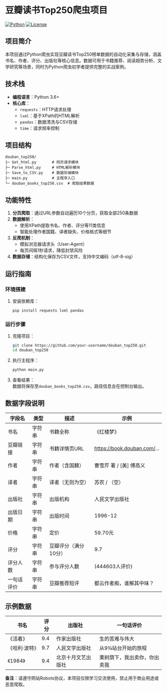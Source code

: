 
# 豆瓣读书Top250爬虫项目  
[![Python](https://img.shields.io/badge/Python-3.x-blue.svg)](https://www.python.org/) [![License](https://img.shields.io/badge/License-MIT-yellow.svg)](LICENSE)  

## 项目简介  
本项目通过Python爬虫实现豆瓣读书Top250榜单数据的自动化采集与存储，涵盖书名、作者、评分、出版社等核心信息。数据可用于书籍推荐、阅读趋势分析、文学研究等场景，同时为Python爬虫初学者提供完整的实战案例。


## 技术栈  
- **编程语言**：Python 3.6+  
- **核心库**：  
  - `requests`：HTTP请求处理  
  - `lxml`：基于XPath的HTML解析  
  - `pandas`：数据清洗与CSV存储  
  - `time`：请求频率控制  


## 项目结构  
```  
douban_top250/  
├─ Get_html.py       # 网页请求模块  
├─ Parse_html.py     # HTML解析模块  
├─ Save_to_CSV.py    # 数据存储模块  
├─ main.py           # 主程序入口  
└─ douban_books_top250.csv  # 爬取结果数据  
```  


## 功能特性  
1. **分页爬取**：通过URL参数自动遍历10个分页，获取全部250条数据  
2. **数据解析**：  
   - 使用XPath提取书名、作者、评分等11类信息  
   - 智能处理作者国籍、译者缺失、价格格式等细节  
3. **反爬机制**：  
   - 模拟浏览器请求头（User-Agent）  
   - 每页间隔1秒请求，降低封禁风险  
4. **数据存储**：结构化保存为CSV文件，支持中文编码（utf-8-sig）  


## 运行指南  
### 环境搭建  
1. 安装依赖库：  
   ```bash  
   pip install requests lxml pandas  
   ```  

### 运行步骤  
1. 克隆项目：  
   ```bash  
   git clone https://github.com/your-username/douban_top250.git  
   cd douban_top250  
   ```  

2. 执行主程序：  
   ```bash  
   python main.py  
   ```  

3. 查看结果：  
   数据将保存至`douban_books_top250.csv`，路径信息会在控制台输出。  


## 数据字段说明  
| 字段名       | 类型     | 描述                     | 示例                     |  
|--------------|----------|--------------------------|--------------------------|  
| 书名         | 字符串   | 书籍全称                 | 《红楼梦》                |  
| 豆瓣链接     | 字符串   | 书籍详情页URL            | https://book.douban.com/... |  
| 作者         | 字符串   | 作者（含国籍）           | 曹雪芹 著 / [美] 傅高义   |  
| 译者         | 字符串   | 译者（无则为空）         | 苏农 / （空）            |  
| 出版社       | 字符串   | 出版机构                 | 人民文学出版社           |  
| 出版日期     | 字符串   | 出版时间                 | 1996-12                  |  
| 价格         | 字符串   | 定价                     | 59.70元                  |  
| 评分         | 字符串   | 豆瓣评分（满分10分）      | 9.7                      |  
| 评分人数     | 字符串   | 参与评分人数             | (444603人评价)           |  
| 一句话评价   | 字符串   | 豆瓣推荐短评             | 都云作者痴，谁解其中味？ |  


## 示例数据  
| 书名       | 评分 | 出版社         | 一句话评价               |  
|------------|------|----------------|--------------------------|  
| 《活着》   | 9.4  | 作家出版社     | 生的苦难与伟大           |  
| 《哈利·波特》 | 9.7 | 人民文学出版社 | 从9¾站台开始的旅程       |  
| 《1984》   | 9.4  | 北京十月文艺出版社 | 栗树荫下，我出卖你，你出卖我 |  


**备注**：请遵守网站Robots协议，本项目仅限学习交流使用，禁止用于商业用途或恶意爬取。
